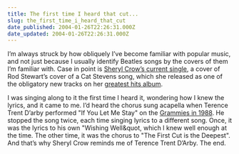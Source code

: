 ```yaml
---
title: The first time I heard that cut...
slug: the_first_time_i_heard_that_cut
date_published: 2004-01-26T22:26:31.000Z
date_updated: 2004-01-26T22:26:31.000Z
---
```


I’m always struck by how obliquely I’ve become familiar with popular music, and not just because I usually identify Beatles songs by the covers of them I’m familiar with. Case in point is [Sheryl Crow’s current single](http://www.dave-schwab.com/rosc/archive/000020.shtml), a cover of Rod Stewart’s cover of a Cat Stevens song, which she released as one of the obligatory new tracks on her [greatest hits album](http://www.amazon.com/exec/obidos/tg/detail/-/B0000DZ3E2/102-1013845-9628943/ref=nosim/2020-20).

I was singing along to it the first time I heard it, wondering how I knew the lyrics, and it came to me. I’d heard the chorus sung acapella when Terence Trent D’arby performed "If You Let Me Stay" on the [Grammies in 1988](http://www.amazon.com/exec/obidos/tg/detail/-/B000002IY1/ref=nosim/2020-20). He stopped the song twice, each time singing lyrics to a different song. Once, it was the lyrics to his own "Wishing Well&quot, which I knew well enough at the time. The other time, it was the chorus to "The First Cut is the Deepest". And that’s why Sheryl Crow reminds me of Terence Trent D’Arby. The end.

